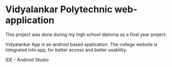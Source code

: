 # Vidyalankar Polytechnic web-application

This project was done during my high school diploma as a final year project.

Vidyalankar App is an android based application. 
The college website is integrated into app, for better access and better usability.

IDE - Android Studio
